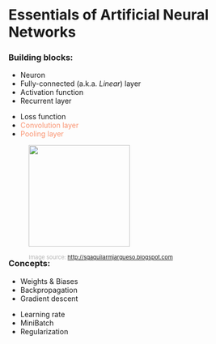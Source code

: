 # Essentials of Artificial Neural Networks

### Building blocks:
<div class="grid grid-cols-[3fr_2fr_2fr] gap-3">
<div>

* Neuron
* Fully-connected (a.k.a. *Linear*) layer
* Activation function
* Recurrent layer
</div>

<div>
<v-clicks>

* Loss function
* <span style="color:#FA9370">Convolution layer</span>
* <span style="color:#FA9370">Pooling layer</span>
</v-clicks>
</div>

<div>
  <figure>
    <img src="/lego_A.jpg" style="width: 200px !important;">
    <figcaption style="color:#b3b3b3ff; font-size: 11px; position: absolute;"><br>Image source:
      <a href="http://sgaguilarmjargueso.blogspot.com/2014/08/de-lego.html">http://sgaguilarmjargueso.blogspot.com</a>
    </figcaption>
  </figure>   
</div>
</div>

### Concepts:
<div class="grid grid-cols-[1fr_1fr_1fr] gap-3">
<div>

* Weights & Biases
* Backpropagation
* Gradient descent

</div>
<div>

* Learning rate
* MiniBatch
* Regularization
</div>

<div>
</div>

</div>